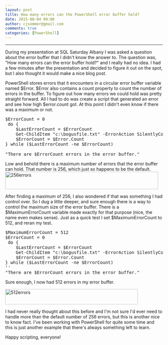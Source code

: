 ```yaml
---
layout: post
title: How many errors can the PowerShell error buffer hold?
date: 2015-08-04 09:00
author: cjsommer@gmail.com
comments: true
categories: [PowerShell]
---
```

<hr>
During my presentation at SQL Saturday Albany I was asked a question about the error buffer that I didn't know the answer to. The question was, "How many errors can the error buffer hold?" and I really had no idea. I had a few minutes after the presentation and decided to figure it out on the spot, but I also thought it would make a nice blog post. 

PowerShell stores errors that it encounters in a circular error buffer variable named $Error. $Error also contains a count property to count the number of errors in the buffer. To figure out how many errors we could hold was pretty straight forward. All I had to do was create a script that generated an error and see how high $error.count got. At this point I didn't even know if there was a maximum or not.

<pre class="lang:ps decode:true " title="Find the maximum number of errors " >
$ErrorCount = 0
 do {
    $LastErrorCount = $ErrorCount
    Get-ChildItem "c:\bogusfile.txt" -ErrorAction SilentlyContinue
    $ErrorCount = $Error.Count
} while ($LastErrorCount -ne $ErrorCount)

"There are $ErrorCount errors in the error buffer."
</pre> 

Low and behold there is a maximum number of errors that the error buffer can hold. That number is 256, which just so happens to be the default.
<a href="http://www.cjsommer.com/wp-content/uploads/2015/07/256errors.png"><img src="http://www.cjsommer.com/wp-content/uploads/2015/07/256errors.png" alt="256errors" width="489" height="56" class="alignnone size-full wp-image-878" /></a>

After finding a maximum of 256, I also wondered if that was something I had control over. So I dug a little deeper, and sure enough there is a way to control the maximum size of the error buffer. There is a $MaximumErrorCount variable made exactly for that purpose (nice, the name even makes sense). Just as a quick test I set $MaximumErrorCount to 512, and reran my test.
 
<pre class="lang:ps decode:true " title="MaximumErrorCount = 512" >
$MaximumErrorCount = 512
$ErrorCount = 0
 do {
    $LastErrorCount = $ErrorCount
    Get-ChildItem "c:\bogusfile.txt" -ErrorAction SilentlyContinue
    $ErrorCount = $Error.Count
} while ($LastErrorCount -ne $ErrorCount)
''
"There are $ErrorCount errors in the error buffer."
</pre> 

Sure enough, I now had 512 errors in my error buffer.

<a href="http://www.cjsommer.com/wp-content/uploads/2015/07/512errors.png"><img src="http://www.cjsommer.com/wp-content/uploads/2015/07/512errors.png" alt="512errors" width="424" height="49" class="alignnone size-full wp-image-879" /></a>

I had never really thought about this before and I'm not sure I'd ever need to handle more than the default number of 256 errors, but this is another nice to know fact. I've been working with PowerShell for quite some time and this is just another example that there's always something left to learn. 

Happy scripting, everyone!

